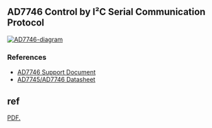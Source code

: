 ## AD7746 Control by I²C Serial Communication Protocol

<a href="https://ibb.co/rvvXb4B"><img src="https://i.ibb.co/g66cvz0/AD7746-diagram.png" alt="AD7746-diagram" border="0"></a>

### References
- [AD7746 Support Document](https://www.dropbox.com/s/0fx0g5lrc8xli53/Support_document.pdf?dl=0)
- [AD7745/AD7746 Datasheet](https://www.analog.com/media/en/technical-documentation/data-sheets/AD7745_7746.pdf)

## ref

<a href="https://github.com/MattDevangelio/AD7746-I2C_control/blob/main/files/Support_document.pdf" target="_blank">PDF.</a>
